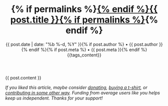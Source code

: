 <div class="post">

<header class="post-header">
<h1 class="post-title">{% if permalinks %}<a href="{{ post.url | relative_url }}">{% endif %}{{ post.title }}{% if permalinks %}</a>{% endif %}</h1>
<p class="post-meta">{{ post.date | date: "%b %-d, %Y" }}{% if post.author %} • {{ post.author }}{% endif %}{% if post.meta %} • {{ post.meta }}{% endif %} {{tags_content}}</p>
</header>

<article class="post-content">
{{ post.content }}

</article>

<footer>
<p><em>If you liked this article, maybe consider <a href='{{ "/donate/" | relative_url }}'>donating</a>, <a href="https://namecoin.creator-spring.com/">buying a t-shirt</a>, or <a href='{{ "/contribute/" | relative_url }}'>contributing in some other way</a>. Funding from average users like you helps keep us independent. Thanks for your support!</em></p>
</footer>

</div>
